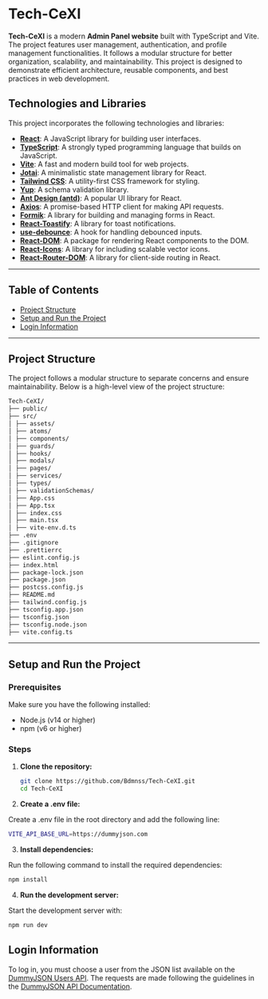 # Tech-CeXI

**Tech-CeXI** is a modern **Admin Panel website** built with TypeScript and Vite. The project features user management, authentication, and profile management functionalities. It follows a modular structure for better organization, scalability, and maintainability. This project is designed to demonstrate efficient architecture, reusable components, and best practices in web development.

## Technologies and Libraries

This project incorporates the following technologies and libraries:

- **[React](https://react.dev/)**: A JavaScript library for building user interfaces.
- **[TypeScript](https://www.typescriptlang.org/)**: A strongly typed programming language that builds on JavaScript.
- **[Vite](https://vitejs.dev/)**: A fast and modern build tool for web projects.
- **[Jotai](https://jotai.org/)**: A minimalistic state management library for React.
- **[Tailwind CSS](https://tailwindcss.com/)**: A utility-first CSS framework for styling.
- **[Yup](https://github.com/jquense/yup)**: A schema validation library.
- **[Ant Design (antd)](https://ant.design/)**: A popular UI library for React.
- **[Axios](https://axios-http.com/)**: A promise-based HTTP client for making API requests.
- **[Formik](https://formik.org/)**: A library for building and managing forms in React.
- **[React-Toastify](https://fkhadra.github.io/react-toastify/)**: A library for toast notifications.
- **[use-debounce](https://www.npmjs.com/package/use-debounce)**: A hook for handling debounced inputs.
- **[React-DOM](https://react.dev/learn/start-a-new-react-project#react-dom)**: A package for rendering React components to the DOM.
- **[React-Icons](https://react-icons.github.io/react-icons/)**: A library for including scalable vector icons.
- **[React-Router-DOM](https://reactrouter.com/)**: A library for client-side routing in React.

---

## Table of Contents

- [Project Structure](#project-structure)
- [Setup and Run the Project](#setup-and-run-the-project)
- [Login Information](#login-information)

---

## Project Structure

The project follows a modular structure to separate concerns and ensure maintainability. Below is a high-level view of the project structure:

```bash
Tech-CeXI/
├── public/
├── src/
│ ├── assets/
│ ├── atoms/
│ ├── components/
│ ├── guards/
│ ├── hooks/
│ ├── modals/
│ ├── pages/
│ ├── services/
│ ├── types/
│ ├── validationSchemas/
│ ├── App.css
│ ├── App.tsx
│ ├── index.css
│ ├── main.tsx
│ ├── vite-env.d.ts
├── .env
├── .gitignore
├── .prettierrc
├── eslint.config.js
├── index.html
├── package-lock.json
├── package.json
├── postcss.config.js
├── README.md
├── tailwind.config.js
├── tsconfig.app.json
├── tsconfig.json
├── tsconfig.node.json
├── vite.config.ts

```

---

## Setup and Run the Project

### Prerequisites

Make sure you have the following installed:

- Node.js (v14 or higher)
- npm (v6 or higher)

### Steps

1. **Clone the repository:**

   ```bash
   git clone https://github.com/Bdmnss/Tech-CeXI.git
   cd Tech-CeXI

   ```

2. **Create a .env file:**

Create a .env file in the root directory and add the following line:

```bash
VITE_API_BASE_URL=https://dummyjson.com

```

3. **Install dependencies:**

Run the following command to install the required dependencies:

```bash
npm install

```

4. **Run the development server:**

Start the development server with:

```bash
npm run dev

```

## Login Information

To log in, you must choose a user from the JSON list available on the [DummyJSON Users API](https://dummyjson.com/users). The requests are made following the guidelines in the [DummyJSON API Documentation](https://dummyjson.com/docs/users).
